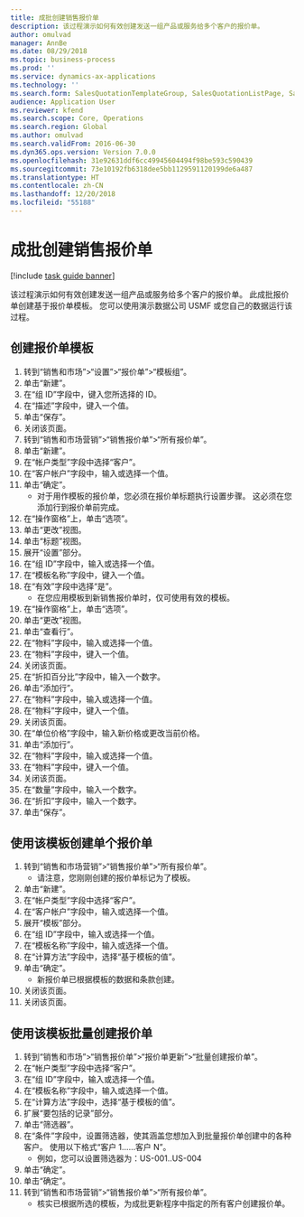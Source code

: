 ```yaml
---
title: 成批创建销售报价单
description: 该过程演示如何有效创建发送一组产品或服务给多个客户的报价单。
author: omulvad
manager: AnnBe
ms.date: 08/29/2018
ms.topic: business-process
ms.prod: ''
ms.service: dynamics-ax-applications
ms.technology: ''
ms.search.form: SalesQuotationTemplateGroup, SalesQuotationListPage, SalesCreateQuotation, SalesQuotationTable, SysQueryForm
audience: Application User
ms.reviewer: kfend
ms.search.scope: Core, Operations
ms.search.region: Global
ms.author: omulvad
ms.search.validFrom: 2016-06-30
ms.dyn365.ops.version: Version 7.0.0
ms.openlocfilehash: 31e92631ddf6cc49945604494f98be593c590439
ms.sourcegitcommit: 73e10192fb6318dee5bb1129591120199de6a487
ms.translationtype: HT
ms.contentlocale: zh-CN
ms.lasthandoff: 12/20/2018
ms.locfileid: "55188"
---
```

# <a name="mass-create-sales-quotations"></a>成批创建销售报价单

[!include [task guide banner](../../includes/task-guide-banner.md)]

该过程演示如何有效创建发送一组产品或服务给多个客户的报价单。 此成批报价单创建基于报价单模板。 您可以使用演示数据公司 USMF 或您自己的数据运行该过程。


## <a name="create-a-quotation-template"></a>创建报价单模板
1. 转到“销售和市场”>“设置”>“报价单”>“模板组”。
2. 单击“新建”。
3. 在“组 ID”字段中，键入您所选择的 ID。
4. 在“描述”字段中，键入一个值。
5. 单击“保存”。
6. 关闭该页面。
7. 转到“销售和市场营销”>“销售报价单”>“所有报价单”。
8. 单击“新建”。
9. 在“帐户类型”字段中选择“客户”。
10. 在“客户帐户”字段中，输入或选择一个值。
11. 单击“确定”。
    * 对于用作模板的报价单，您必须在报价单标题执行设置步骤。 这必须在您添加行到报价单前完成。   
12. 在“操作窗格”上，单击“选项”。
13. 单击“更改”视图。
14. 单击“标题”视图。
15. 展开“设置”部分。
16. 在“组 ID”字段中，输入或选择一个值。
17. 在“模板名称”字段中，键入一个值。
18. 在“有效”字段中选择“是”。
    * 在您应用模板到新销售报价单时，仅可使用有效的模板。  
19. 在“操作窗格”上，单击“选项”。
20. 单击“更改”视图。
21. 单击“查看行”。
22. 在“物料”字段中，输入或选择一个值。
23. 在“物料”字段中，键入一个值。
24. 关闭该页面。
25. 在“折扣百分比”字段中，输入一个数字。
26. 单击“添加行”。
27. 在“物料”字段中，输入或选择一个值。
28. 在“物料”字段中，键入一个值。
29. 关闭该页面。
30. 在“单位价格”字段中，输入新价格或更改当前价格。
31. 单击“添加行”。
32. 在“物料”字段中，输入或选择一个值。
33. 在“物料”字段中，键入一个值。
34. 关闭该页面。
35. 在“数量”字段中，输入一个数字。
36. 在“折扣”字段中，输入一个数字。
37. 单击“保存”。

## <a name="apply-the-template-to-create-a-single-quotation"></a>使用该模板创建单个报价单
1. 转到“销售和市场营销”>“销售报价单”>“所有报价单”。
    * 请注意，您刚刚创建的报价单标记为了模板。  
2. 单击“新建”。
3. 在“帐户类型”字段中选择“客户”。
4. 在“客户帐户”字段中，输入或选择一个值。
5. 展开“模板”部分。
6. 在“组 ID”字段中，输入或选择一个值。
7. 在“模板名称”字段中，输入或选择一个值。
8. 在“计算方法”字段中，选择“基于模板的值”。
9. 单击“确定”。
    * 新报价单已根据模板的数据和条款创建。  
10. 关闭该页面。
11. 关闭该页面。

## <a name="apply-the-template-to-mass-create-quotations"></a>使用该模板批量创建报价单
1. 转到“销售和市场”>“销售报价单”>“报价单更新”>“批量创建报价单”。
2. 在“帐户类型”字段中选择“客户”。
3. 在“组 ID”字段中，输入或选择一个值。
4. 在“模板名称”字段中，输入或选择一个值。
5. 在“计算方法”字段中，选择“基于模板的值”。
6. 扩展“要包括的记录”部分。
7. 单击“筛选器”。
8. 在“条件”字段中，设置筛选器，使其涵盖您想加入到批量报价单创建中的各种客户。 使用以下格式“客户 1……客户 N”。
    * 例如，您可以设置筛选器为：US-001..US-004  
9. 单击“确定”。
10. 单击“确定”。
11. 转到“销售和市场营销”>“销售报价单”>“所有报价单”。
    * 核实已根据所选的模板，为成批更新程序中指定的所有客户创建报价单。  

